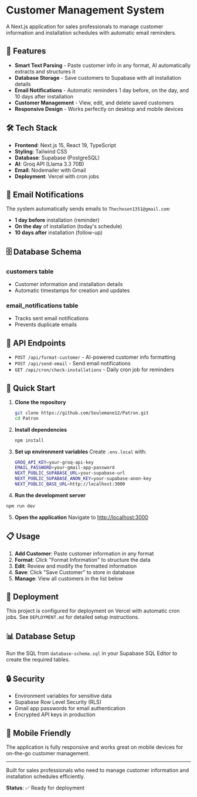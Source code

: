 # Customer Management System

A Next.js application for sales professionals to manage customer information and installation schedules with automatic email reminders.

## 🚀 Features

- **Smart Text Parsing** - Paste customer info in any format, AI automatically extracts and structures it
- **Database Storage** - Save customers to Supabase with all installation details
- **Email Notifications** - Automatic reminders 1 day before, on the day, and 10 days after installation
- **Customer Management** - View, edit, and delete saved customers
- **Responsive Design** - Works perfectly on desktop and mobile devices

## 🛠️ Tech Stack

- **Frontend**: Next.js 15, React 19, TypeScript
- **Styling**: Tailwind CSS
- **Database**: Supabase (PostgreSQL)
- **AI**: Groq API (Llama 3.3 70B)
- **Email**: Nodemailer with Gmail
- **Deployment**: Vercel with cron jobs

## 📧 Email Notifications

The system automatically sends emails to `Thechosen1351@gmail.com`:
- **1 day before** installation (reminder)
- **On the day** of installation (today's schedule)
- **10 days after** installation (follow-up)

## 🗄️ Database Schema

### customers table
- Customer information and installation details
- Automatic timestamps for creation and updates

### email_notifications table
- Tracks sent email notifications
- Prevents duplicate emails

## 🔧 API Endpoints

- `POST /api/format-customer` - AI-powered customer info formatting
- `POST /api/send-email` - Send email notifications
- `GET /api/cron/check-installations` - Daily cron job for reminders

## 🚀 Quick Start

1. **Clone the repository**
   ```bash
   git clone https://github.com/Soulemane12/Patron.git
   cd Patron
   ```

2. **Install dependencies**
   ```bash
   npm install
   ```

3. **Set up environment variables**
   Create `.env.local` with:
   ```bash
   GROQ_API_KEY=your-groq-api-key
   EMAIL_PASSWORD=your-gmail-app-password
   NEXT_PUBLIC_SUPABASE_URL=your-supabase-url
   NEXT_PUBLIC_SUPABASE_ANON_KEY=your-supabase-anon-key
   NEXT_PUBLIC_BASE_URL=http://localhost:3000
   ```

4. **Run the development server**
```bash
npm run dev
   ```

5. **Open the application**
   Navigate to [http://localhost:3000](http://localhost:3000)

## 📋 Usage

1. **Add Customer**: Paste customer information in any format
2. **Format**: Click "Format Information" to structure the data
3. **Edit**: Review and modify the formatted information
4. **Save**: Click "Save Customer" to store in database
5. **Manage**: View all customers in the list below

## 🚀 Deployment

This project is configured for deployment on Vercel with automatic cron jobs. See `DEPLOYMENT.md` for detailed setup instructions.

## 📊 Database Setup

Run the SQL from `database-schema.sql` in your Supabase SQL Editor to create the required tables.

## 🔒 Security

- Environment variables for sensitive data
- Supabase Row Level Security (RLS)
- Gmail app passwords for email authentication
- Encrypted API keys in production

## 📱 Mobile Friendly

The application is fully responsive and works great on mobile devices for on-the-go customer management.

---

Built for sales professionals who need to manage customer information and installation schedules efficiently.

**Status**: ✅ Ready for deployment
